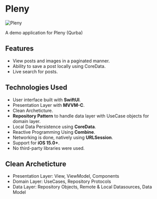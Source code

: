 # Pleny
![Pleny](https://i.imgur.com/1GQvXYa.jpg)

A demo application for Pleny (Qurba)

## Features
- View posts and images in a paginated manner.
- Ability to save a post locally using CoreData.
- Live search for posts.

## Technologies Used
- User interface built with **SwiftUI**.
- Presentation Layer with **MVVM-C**.
- Clean Archeticture.
- **Repository Pattern** to handle data layer with UseCase objects for domain layer.
- Local Data Persistence using **CoreData**.
- Reactive Programming Using **Combine**.
- Networking is done, natively using **URLSession**.
- Support for **iOS 15.0+**.
- No third-party libraries were used.

## Clean Archeticture
- Presentation Layer: View, ViewModel, Components
- Domain Layer: UseCases, Repository Protocols
- Data Layer: Repository Objects, Remote & Local Datasources, Data Model
